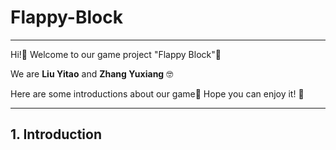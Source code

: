 # Flappy-Block
*****

Hi!:wave: Welcome to our game project "Flappy Block":icecream:

We are **Liu Yitao** and **Zhang Yuxiang** :nerd_face:

Here are some introductions about our game:popcorn: Hope you can enjoy it! :beer:

*****

## 1. Introduction

  
